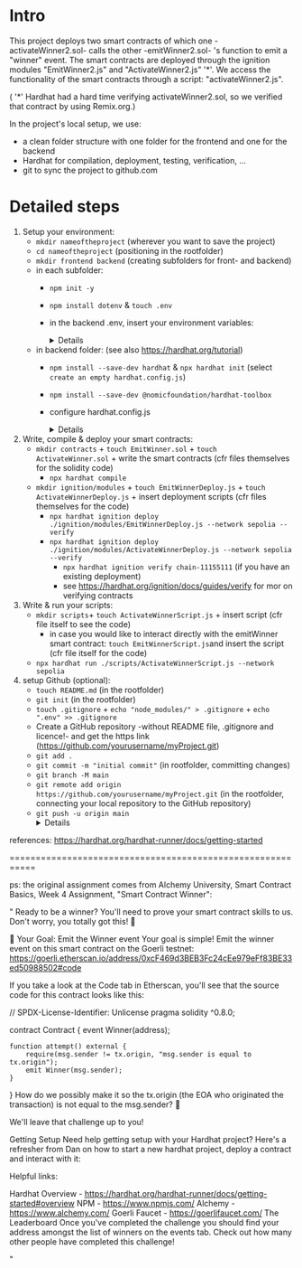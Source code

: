 # Intro
This project deploys two smart contracts of which one -activateWinner2.sol- calls the other -emitWinner2.sol- 's function to emit a "winner" event. The smart contracts are deployed through the ignition modules "EmitWinner2.js" and "ActivateWinner2.js" '*'. We access the functionality of the smart contracts through a script: "activateWinner2.js". 

( '*' Hardhat had a hard time verifying activateWinner2.sol, so we verified that contract by using Remix.org.)

In the project's local setup, we use:
* a clean folder structure with one folder for the frontend and one for the backend
* Hardhat for compilation, deployment, testing, verification, ...
* git to sync the project to github.com

# Detailed steps
1. Setup your environment:
    * `mkdir nameoftheproject` (wherever you want to save the project)
    * `cd nameoftheproject` (positioning in the rootfolder)
    * `mkdir frontend backend` (creating subfolders for front- and backend)
    * in each subfolder:
        * `npm init -y`
        * `npm install dotenv` & `touch .env`
        * in the backend .env, insert your environment variables:
            <details>

                RPC_URL=insertblockchainnodeurl  
                PRIVATE_KEY=insertprivatekey 
                ETHSCAN_API=insertapikey
            </details>
    * in backend folder: (see also https://hardhat.org/tutorial)
        * `npm install --save-dev hardhat` & `npx hardhat init` (select `create an empty hardhat.config.js`)
        * `npm install --save-dev @nomicfoundation/hardhat-toolbox`
        * configure hardhat.config.js
            <details>

                require("@nomicfoundation/hardhat-toolbox");
                require("dotenv").config();

                /** @type import('hardhat/config').HardhatUserConfig */
                module.exports = {
                    solidity: "0.8.24",
                    networks: {
                        sepolia: {
                            url: process.env.RPC_URL,
                            accounts: [process.env.PRIVATE_KEY]
                        }
                    },
                    etherscan: {
                        apiKey: process.env.ETHSCAN_API,
                    },
                };
            </details>
2. Write, compile & deploy your smart contracts:        
    * `mkdir contracts` + `touch EmitWinner.sol` + `touch ActivateWinner.sol` + write the smart contracts (cfr files themselves for the solidity code)
        * `npx hardhat compile`
    * `mkdir ignition/modules` + `touch EmitWinnerDeploy.js` + `touch ActivateWinnerDeploy.js` + insert deployment scripts (cfr files themselves for the code)
        * `npx hardhat ignition deploy ./ignition/modules/EmitWinnerDeploy.js --network sepolia --verify`
        * `npx hardhat ignition deploy ./ignition/modules/ActivateWinnerDeploy.js --network sepolia --verify`
            * `npx hardhat ignition verify chain-11155111` (if you have an existing deployment)
            * see https://hardhat.org/ignition/docs/guides/verify for mor on verifying contracts
3. Write & run your scripts:        
    * `mkdir scripts`+ `touch ActivateWinnerScript.js` + insert script (cfr file itself to see the code)
        * in case you would like to interact directly with the emitWinner smart contract: `touch EmitWinnerScript.js`and insert the script (cfr file itself for the code)
    * `npx hardhat run ./scripts/ActivateWinnerScript.js --network sepolia`
4. setup Github (optional):
    * `touch README.md` (in the rootfolder)
    * `git init` (in the rootfolder)
    * `touch .gitignore` + `echo "node_modules/" > .gitignore` + `echo ".env" >> .gitignore`
    * Create a GitHub repository -without README file, .gitignore and licence!- and get the https link (https://github.com/yourusername/myProject.git)
    * `git add .`
    * `git commit -m "initial commit"` (in rootfolder, committing changes)
    * `git branch -M main`
    * `git remote add origin https://github.com/yourusername/myProject.git` (in the rootfolder, connecting your local repository to the GitHub repository)
    * `git push -u origin main`
        <details>
            push to github. This command pushes your main branch to your remote repository (alias origin), and the -u flag sets the upstream for your branch, which means in the future, you can simply use git push without specifying the branch.
        </details>
 
references: https://hardhat.org/hardhat-runner/docs/getting-started


===========================================================

ps: the original assignment comes from Alchemy University, Smart Contract Basics, Week 4 Assignment, "Smart Contract Winner":

"
Ready to be a winner?
You'll need to prove your smart contract skills to us. Don't worry, you totally got this! 💪

🏁 Your Goal: Emit the Winner event
Your goal is simple! Emit the winner event on this smart contract on the Goerli testnet: https://goerli.etherscan.io/address/0xcF469d3BEB3Fc24cEe979eFf83BE33ed50988502#code

If you take a look at the Code tab in Etherscan, you'll see that the source code for this contract looks like this:

// SPDX-License-Identifier: Unlicense
pragma solidity ^0.8.0;

contract Contract {
    event Winner(address);

    function attempt() external {
        require(msg.sender != tx.origin, "msg.sender is equal to tx.origin");
        emit Winner(msg.sender);
    }
}
How do we possibly make it so the tx.origin (the EOA who originated the transaction) is not equal to the msg.sender? 🤔

We'll leave that challenge up to you!

Getting Setup
Need help getting setup with your Hardhat project? Here's a refresher from Dan on how to start a new hardhat project, deploy a contract and interact with it:


Helpful links:

Hardhat Overview - https://hardhat.org/hardhat-runner/docs/getting-started#overview
NPM - https://www.npmjs.com/
Alchemy - https://www.alchemy.com/
Goerli Faucet - https://goerlifaucet.com/
The Leaderboard
Once you've completed the challenge you should find your address amongst the list of winners on the events tab. Check out how many other people have completed this challenge!

"